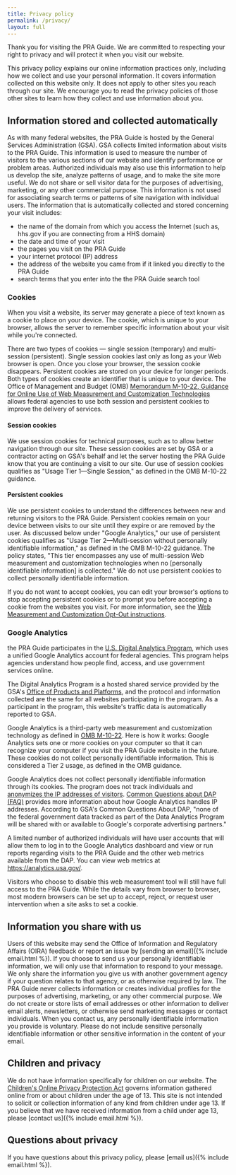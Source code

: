 ```yaml
---
title: Privacy policy
permalink: /privacy/
layout: full
---
```


Thank you for visiting the PRA Guide. We are committed to respecting your right to privacy and will protect it when you visit our website.

This privacy policy explains our online information practices only, including how we collect and use your personal information. It covers information collected on this website only. It does not apply to other sites you reach through our site. We encourage you to read the privacy policies of those other sites to learn how they collect and use information about you.

## Information stored and collected automatically

As with many federal websites, the PRA Guide is hosted by the General Services Administration (GSA). GSA collects limited information about visits to the PRA Guide. This information is used to measure the number of visitors to the various sections of our website and identify performance or problem areas. Authorized individuals may also use this information to help us develop the site, analyze patterns of usage, and to make the site more useful. We do not share or sell visitor data for the purposes of advertising, marketing, or any other commercial purpose. This information is not used for associating search terms or patterns of site navigation with individual users. The information that is automatically collected and stored concerning your visit includes:

- the name of the domain from which you access the Internet (such as, hhs.gov if you are connecting from a HHS domain)
- the date and time of your visit
- the pages you visit on the PRA Guide
- your internet protocol (IP) address
- the address of the website you came from if it linked you directly to the PRA Guide
- search terms that you enter into the the PRA Guide search tool

### Cookies

When you visit a website, its server may generate a piece of text known as a cookie to place on your device. The cookie, which is unique to your browser, allows the server to remember specific information about your visit while you're connected.

There are two types of cookies — single session (temporary) and multi-session (persistent). Single session cookies last only as long as your Web browser is open. Once you close your browser, the session cookie disappears. Persistent cookies are stored on your device for longer periods. Both types of cookies create an identifier that is unique to your device. The Office of Management and Budget (OMB) [Memorandum M-10-22, Guidance for Online Use of Web Measurement and Customization Technologies](https://www.digitalgov.gov/resources/m-10-22-guidance-for-online-use-of-web-measurement-and-customization-technologies/) allows federal agencies to use both session and persistent cookies to improve the delivery of services.

#### Session cookies

We use session cookies for technical purposes, such as to allow better navigation through our site. These session cookies are set by GSA or a contractor acting on GSA's behalf and let the server hosting the PRA Guide know that you are continuing a visit to our site. Our use of session cookies qualifies as "Usage Tier 1—Single Session," as defined in the OMB M-10-22 guidance.

#### Persistent cookies

We use persistent cookies to understand the differences between new and returning visitors to the PRA Guide.  Persistent cookies remain on your device between visits to our site until they expire or are removed by the user.  As discussed below under "Google Analytics," our use of persistent cookies qualifies as "Usage Tier 2—Multi-session without personally identifiable information," as defined in the OMB M-10-22 guidance. The policy states, "This tier encompasses any use of multi-session Web measurement and customization technologies when no [personally identifiable information] is collected." We do not use persistent cookies to collect personally identifiable information.

If you do not want to accept cookies, you can edit your browser's options to stop accepting persistent cookies or to prompt you before accepting a cookie from the websites you visit. For more information, see the [Web Measurement and Customization Opt-Out instructions](https://www.usa.gov/optout-instructions).

### Google Analytics

the PRA Guide participates in the [U.S. Digital Analytics Program](https://www.digitalgov.gov/services/dap/), which uses a unified Google Analytics account for federal agencies. This program helps agencies understand how people find, access, and use government services online.

The Digital Analytics Program is a hosted shared service provided by the GSA's [Office of Products and Platforms](https://www.gsa.gov/node/87579), and the protocol and information collected are the same for all websites participating in the program. As a participant in the program, this website's traffic data is automatically reported to GSA.

Google Analytics is a third-party web measurement and customization technology as defined in [OMB M-10-22](https://www.digitalgov.gov/resources/m-10-22-guidance-for-online-use-of-web-measurement-and-customization-technologies/). Here is how it works: Google Analytics sets one or more cookies on your computer so that it can recognize your computer if you visit the PRA Guide website in the future. These cookies do not collect personally identifiable information. This is considered a Tier 2 usage, as defined in the OMB guidance.

Google Analytics does not collect personally identifiable information through its cookies. The program does not track individuals and [anonymizes the IP addresses of visitors](https://support.google.com/analytics/answer/2763052?hl=en). [Common Questions about DAP (FAQ)](https://www.digitalgov.gov/services/dap/common-questions-about-dap-faq/) provides more information about how Google Analytics handles IP addresses. According to GSA's Common Questions About DAP, "none of the federal government data tracked as part of the Data Analytics Program will be shared with or available to Google's corporate advertising partners."

A limited number of authorized individuals will have user accounts that will allow them to log in to the Google Analytics dashboard and view or run reports regarding visits to the PRA Guide and the other web metrics available from the DAP. You can view web metrics at <https://analytics.usa.gov/>.

Visitors who choose to disable this web measurement tool will still have full access to the PRA Guide.  While the details vary from browser to browser, most modern browsers can be set up to accept, reject, or request user intervention when a site asks to set a cookie.

## Information you share with us

Users of this website may send the Office of Information and Regulatory Affairs (OIRA) feedback or report an issue by [sending an email]({% include email.html %}). If you choose to send us your personally identifiable information, we will only use that information to respond to your message. We only share the information you give us with another government agency if your question relates to that agency, or as otherwise required by law. The PRA Guide never collects information or creates individual profiles for the purposes of advertising, marketing, or any other commercial purpose. We do not create or store lists of email addresses or other information to deliver email alerts, newsletters, or otherwise send marketing messages or contact individuals. When you contact us, any personally identifiable information you provide is voluntary. Please do not include sensitive personally identifiable information or other sensitive information in the content of your email.

## Children and privacy

We do not have information specifically for children on our website. The [Children's Online Privacy Protection Act](https://www.ftc.gov/enforcement/rules/rulemaking-regulatory-reform-proceedings/childrens-online-privacy-protection-rule) governs information gathered online from or about children under the age of 13. This site is not intended to solicit or collection information of any kind from children under age 13. If you believe that we have received information from a child under age 13, please [contact us]({% include email.html %}).

## Questions about privacy

If you have questions about this privacy policy, please [email us]({% include email.html %}).

